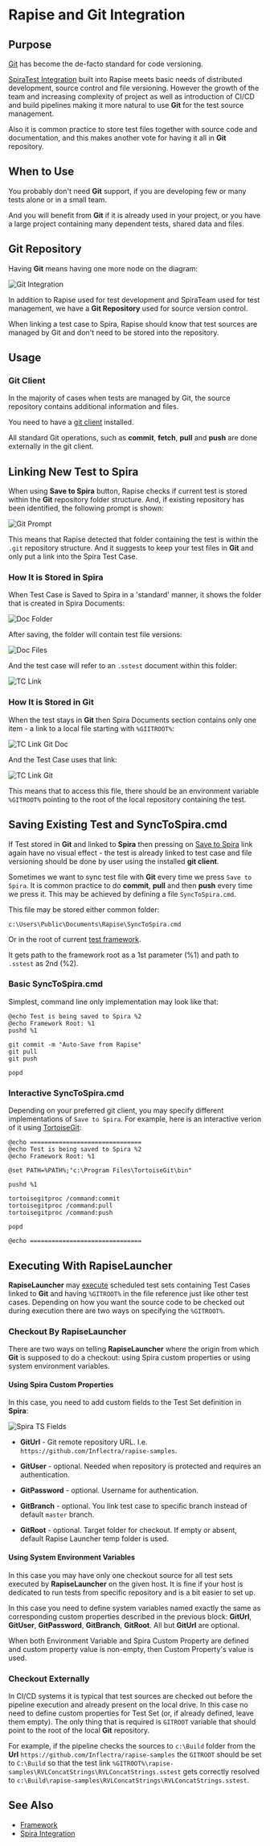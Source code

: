 # Rapise and Git Integration

## Purpose

[Git](https://git-scm.com/) has become the de-facto standard for code versioning.

[SpiraTest Integration](spiratest_integration.md) built into Rapise meets basic needs of distributed development, source control and file versioning. However the growth of the team and increasing complexity of project as well as introduction of CI/CD and build pipelines making it more natural to use **Git** for the test source management.

Also it is common practice to store test files together with source code and documentation, and this makes another vote for having it all in **Git** repository.

## When to Use

You probably don't need **Git** support, if you are developing few or many tests alone or in a small team.

And you will benefit from **Git** if it is already used in your project, or you have a large project containing many dependent tests, shared data and files.

## Git Repository

Having **Git** means having one more node on the diagram:

![Git Integration](img/git_integration_overview.png)

In addition to Rapise used for test development and SpiraTeam used for test management, we have a **Git Repository** used for source version control.

When linking a test case to Spira, Rapise should know that test sources are managed by Git and don't need to be stored into the repository.

## Usage

### Git Client

In the majority of cases when tests are managed by Git, the source repository contains additional information and files.

You need to have a [git client](https://git-scm.com/download/gui/windows) installed.

All standard Git operations, such as **commit**, **fetch**, **pull** and **push** are done externally in the git client.

## Linking New Test to Spira

When using **Save to Spira** button, Rapise checks if current test is stored within the **Git** repository folder structure. And, if existing repository has been identified, the following prompt is shown:

![Git Prompt](img/git_integration_existing_repository.png)

This means that Rapise detected that folder containing the test is within the `.git` repository structure. And it suggests to keep your test files in **Git** and only put a link into the Spira Test Case.

### How It is Stored in Spira

When Test Case is Saved to Spira in a 'standard' manner, it shows the folder that is created in Spira Documents:

![Doc Folder](img/git_integration_documents_folder.png)

After saving, the folder will contain test file versions:

![Doc Files](img/git_integration_documents_files.png)

And the test case will refer to an `.sstest` document within this folder:

![TC Link](img/git_integration_spira_tc.png)

### How It is Stored in Git

When the test stays in **Git** then Spira Documents section contains only one item - a link to a local file starting with `%GIITROOT%`:

![TC Link Git Doc](img/git_integration_doc_link.png)

And the Test Case uses that link:

![TC Link Git](img/git_integration_git_tc.png)

This means that to access this file, there should be an environment variable `%GITROOT%` pointing to the root of the local repository containing the test.

## Saving Existing Test and SyncToSpira.cmd

If Test stored in **Git** and linked to **Spira** then pressing on [Save to Spira](spiratest_integration.md#saving-a-test-to-spiratest) link again have no visual effect - the test is already linked to test case and file versioning should be done by user using the installed **git client**.

Sometimes we want to sync test file with **Git** every time we press `Save to Spira`. It is common practice to do **commit**, **pull** and then **push** every time we press it. This may be achieved by defining a file `SyncToSpira.cmd`.

This file may be stored either common folder:

`c:\Users\Public\Documents\Rapise\SyncToSpira.cmd`

Or in the root of current [test framework](../Intro/framework.md).

It gets path to the framework root as a 1st parameter (%1) and path to `.sstest` as 2nd (%2).

### Basic SyncToSpira.cmd
Simplest, command line only implementation may look like that:

```
@echo Test is being saved to Spira %2
@echo Framework Root: %1
pushd %1

git commit -m "Auto-Save from Rapise"
git pull
git push

popd
```

### Interactive SyncToSpira.cmd

Depending on your preferred git client, you may specify different implementations of `Save to Spira`. For example, here is an interactive verion of it using [TortoiseGit](https://tortoisegit.org/):

```
@echo ===============================
@echo Test is being saved to Spira %2
@echo Framework Root: %1

@set PATH=%PATH%;"c:\Program Files\TortoiseGit\bin"

pushd %1

tortoisegitproc /command:commit
tortoisegitproc /command:pull
tortoisegitproc /command:push

popd

@echo ===============================
```

## Executing With RapiseLauncher

**RapiseLauncher** may [execute](spiratest_integration.md#executing-the-test-sets) scheduled test sets containing Test Cases linked to **Git** and having `%GITROOT%` in the file reference just like other test cases. Depending on how you want the source code to be checked out during execution there are two ways on specifying the `%GITROOT%`.

### Checkout By RapiseLauncher

There are two ways on telling **RapiseLauncher** where the origin from which **Git** is supposed to do a checkout: using Spira custom properties or using system environment variables.

#### Using Spira Custom Properties

In this case, you need to add custom fields to the Test Set definition in **Spira**:

![Spira TS Fields](img/git_integration_git_tsprops.png)

* **GitUrl** - Git remote repository URL. I.e. `https://github.com/Inflectra/rapise-samples`.

* **GitUser** - optional. Needed when repository is protected and requires an authentication.

* **GitPassword** - optional. Username for authentication.

* **GitBranch** - optional. You link test case to specific branch instead of default `master` branch.

* **GitRoot** - optional. Target folder for checkout. If empty or absent, default Rapise Launcher temp folder is used.

#### Using System Environment Variables
In this case you may have only one checkout source for all test sets executed by **RapiseLauncher** on the given host. It is fine if your host is dedicated to run tests from specific repository and is a bit easier to set up. 

In this case you need to define system variables named exactly the same as corresponding custom properties described in the previous block: **GitUrl**, **GitUser**, **GitPassword**, **GitBranch**, **GitRoot**. All but **GitUrl** are optional.

When both Environment Variable and Spira Custom Property are defined and custom property value is non-empty, then Custom Property's value is used.

### Checkout Externally

In CI/CD systems it is typical that test sources are checked out before the pipeline execution and already present on the local drive. In this case no need to define custom properties for Test Set (or, if already defined, leave them empty). The only thing that is required is `GITROOT` variable that should point to the root of the local **Git** repository.

For example, if the pipeline checks the sources to `c:\Build` folder from the **Url** `https://github.com/Inflectra/rapise-samples` the `GITROOT` should be set to `C:\Build` so that the test link `%GITROOT%\rapise-samples\RVLConcatStrings\RVLConcatStrings.sstest` gets correctly resolved to `c:\Build\rapise-samples\RVLConcatStrings\RVLConcatStrings.sstest`.

## See Also

* [Framework](..\Intro\framework.md)
* [Spira Integration](spiratest_integration.md)